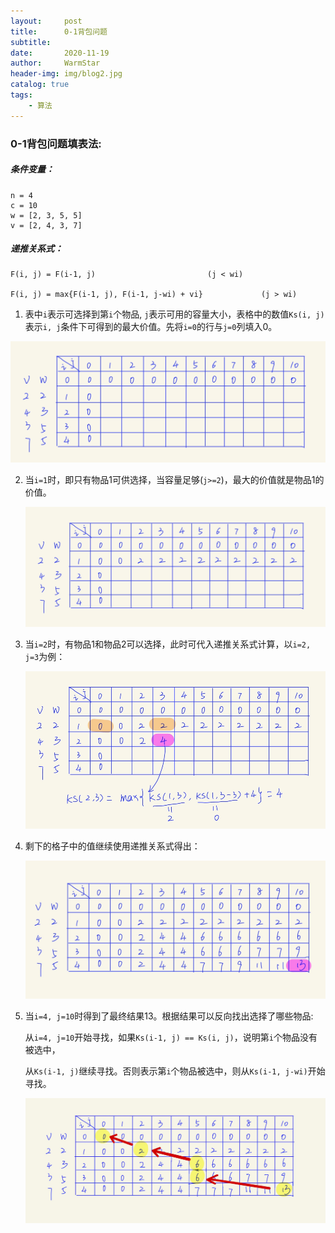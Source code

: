 ```yaml
---
layout:     post   				    
title:      0-1背包问题				
subtitle:   
date:       2020-11-19 				
author:     WarmStar
header-img: img/blog2.jpg 	
catalog: true 				
tags:							
    - 算法
---
```






### 0-1背包问题填表法:

##### 条件变量：

```
n = 4
c = 10
w = [2, 3, 5, 5]
v = [2, 4, 3, 7]
```

##### 递推关系式：

```
F(i, j) = F(i-1, j)							(j < wi)

F(i, j) = max{F(i-1, j), F(i-1, j-wi) + vi}				(j > wi)
```





1. 表中`i`表示可选择到第`i`个物品,  `j`表示可用的容量大小，表格中的数值`Ks(i, j)`表示`i, j`条件下可得到的最大价值。先将`i=0`的行与`j=0`列填入0。

![](https://raw.githubusercontent.com/VixeruntR/VixeruntR.github.io/master/img/figure/blog2_1.jpg)

2. 当`i=1`时，即只有物品1可供选择，当容量足够(`j>=2`)，最大的价值就是物品1的价值。

   ![](https://raw.githubusercontent.com/VixeruntR/VixeruntR.github.io/master/img/figure/blog2_2.jpg)

3. 当`i=2`时，有物品1和物品2可以选择，此时可代入递推关系式计算，以`i=2, j=3`为例：

   ![](https://raw.githubusercontent.com/VixeruntR/VixeruntR.github.io/master/img/figure/blog2_3.jpg)

4. 剩下的格子中的值继续使用递推关系式得出：

   ![](https://raw.githubusercontent.com/VixeruntR/VixeruntR.github.io/master/img/figure/blog2_4.jpg)

5. 当`i=4, j=10`时得到了最终结果13。根据结果可以反向找出选择了哪些物品:

   从`i=4, j=10`开始寻找，如果`Ks(i-1, j) == Ks(i, j)`，说明第`i`个物品没有被选中，

   从`Ks(i-1, j)`继续寻找。否则表示第`i`个物品被选中，则从`Ks(i-1, j-wi)`开始寻找。

   ![](https://raw.githubusercontent.com/VixeruntR/VixeruntR.github.io/master/img/figure/blog2_5.jpg)

   

